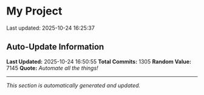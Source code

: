 # My Project


Last updated: 2025-10-24 16:25:37
































































































































































































































































































































































































































































































































































































































































































































































































































































































































































































































































































































































































































































































































































































































































































































































































































































































































































## Auto-Update Information

**Last Updated:** 2025-10-24 16:50:55
**Total Commits:** 1305
**Random Value:** 7145
**Quote:** _Automate all the things!_

---
_This section is automatically generated and updated._